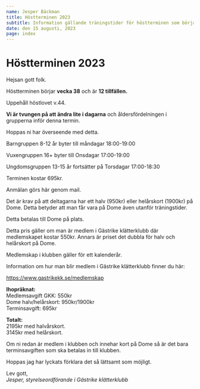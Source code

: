 ```yaml
---
name: Jesper Bäckman
title: Höstterminen 2023
subtitle: Information gällande träningstider för höstterminen som börjar vecka 38.
date: den 15 augusti, 2023
page: index
---
```


# Höstterminen 2023

Hejsan gott folk.

Höstterminen börjar **vecka 38** och är **12 tillfällen.**

Uppehåll höstlovet v.44. 

**Vi är tvungen på att ändra lite i dagarna** och åldersfördelningen i grupperna inför denna termin. 

Hoppas ni har överseende med detta. 

Barngruppen 8-12 år byter till måndagar 18:00-19:00

Vuxengruppen 16+ byter till Onsdagar 17:00-19:00

Ungdomsgruppen 13-15 år fortsätter på Torsdagar 17:00-18:30

Terminen kostar 695kr. 

Anmälan görs här genom mail. 

Det är krav på att deltagarna har ett halv (950kr) eller helårskort (1900kr) på Dome. Detta betyder att man får vara på Dome även utanför träningstider. 

Detta betalas till Dome på plats. 

Detta pris gäller om man är medlem i Gästrike klätterklubb där medlemskapet kostar 550kr. Annars är priset det dubbla för halv och helårskort på Dome. 

Medlemskap i klubben gäller för ett kalenderår.

Information om hur man blir medlem i Gästrike klätterklubb finner du här:

https://www.gastrikekk.se/medlemskap


**Ihopräknat:** \
Medlemsavgift GKK: 550kr\
Dome halv/helårskort: 950kr/1900kr\
Terminsavgift: 695kr

**Totalt:** \
2195kr med halvårskort. \
3145kr med helårskort.

Om ni redan är medlem i klubben och innehar kort på Dome så är det bara terminsavgiften som ska betalas in till klubben. 

Hoppas jag har lyckats förklara det så lättsamt som möjligt.

Lev gott,\
*Jesper, styrelseordförande i Gästrike klätterklubb*
